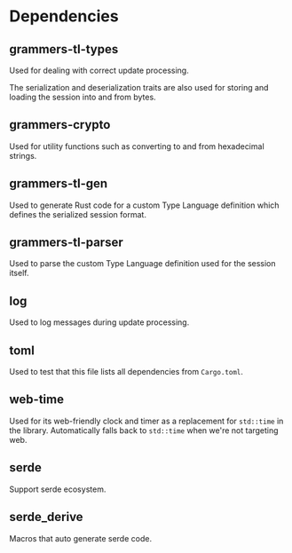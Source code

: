 # Dependencies

## grammers-tl-types

Used for dealing with correct update processing.

The serialization and deserialization traits are also used for storing and loading the session
into and from bytes.

## grammers-crypto

Used for utility functions such as converting to and from hexadecimal strings.

## grammers-tl-gen

Used to generate Rust code for a custom Type Language definition which defines the serialized
session format.

## grammers-tl-parser

Used to parse the custom Type Language definition used for the session itself.

## log

Used to log messages during update processing.

## toml

Used to test that this file lists all dependencies from `Cargo.toml`.

## web-time

Used for its web-friendly clock and timer as a replacement for `std::time` in the library.
Automatically falls back to `std::time` when we're not targeting web.

## serde

Support serde ecosystem.

## serde_derive

Macros that auto generate serde code.
